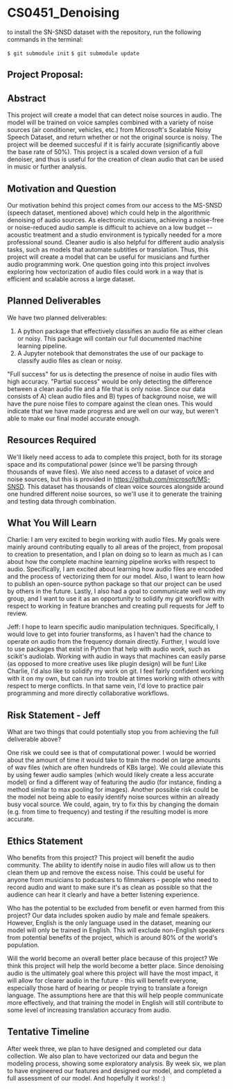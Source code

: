 # CS0451_Denoising


to install the SN-SNSD dataset with the repository, run the following commands in the terminal:

``$ git submodule init``
``$ git submodule update``


## Project Proposal:

## Abstract

This project will create a model that can detect noise sources in audio. The model will be trained on voice samples combined with a variety of noise sources
(air conditioner, vehicles, etc.) from Microsoft's Scalable Noisy Speech Dataset, and return whether or not the original source is noisy. The project will be
deemed succesful if it is fairly accurate (significantly above the base rate of 50%). This project is a scaled down version of a full denoiser, and thus is 
useful for the creation of clean audio that can be used in music or further analysis.

## Motivation and Question

Our motivation behind this project comes from our access to the MS-SNSD (speech dataset, mentioned above) which could help in the algorithmic denoising of audio sources.
As electronic musicians, achieving a noise-free or noise-reduced audio sample is difficult to achieve on a low budget -- acoustic treatment and a studio environment is typically
needed for a more professional sound. Cleaner audio is also helpful for different audio analysis tasks, such as models that automate subtitles or translation. Thus, this project
will create a model that can be useful for musicians and further audio programming work. One question going into this project involves exploring how vectorization of audio files
could work in a way that is efficient and scalable across a large dataset.

## Planned Deliverables

We have two planned deliverables:
1) A python package that effectively classifies an audio file as either clean or noisy. This package will contain our full documented machine learning pipeline.
2) A Jupyter notebook that demonstrates the use of our package to classify audio files as clean or noisy.

"Full success" for us is detecting the presence of noise in audio files with high accuracy. 
"Partial success" would be only detecting the difference between a clean audio file and a file that is only noise. Since our data consists of A) clean audio files and B) types of background noise, we will have the pure noise files to compare against the clean ones. This would indicate that we have made progress and are well on our way, but weren't able to make our final model accurate enough.

## Resources Required

We'll likely need access to ada to complete this project, both for its storage space and its computational power (since we'll be parsing through thousands of wave files). We also need access to a dataset of voice and noise sources, but this is provided in https://github.com/microsoft/MS-SNSD. This dataset has thousands of clean voice sources alongside around one hundred different noise sources, so we'll use it to generate the training and testing data through combination.

## What You Will Learn

Charlie:
I am very excited to begin working with audio files. My goals were mainly around contributing equally to all areas of the project, from proposal to creation to presentation, and I plan on doing so to learn as much as I can about how the complete machine learning pipeline works with respect to audio. Specifically, I am excited about learning how audio files are encoded and the process of vectorizing them for our model. Also, I want to learn how to publish an open-source python package so that our project can be used by others in the future.
Lastly, I also had a goal to communicate well with my group, and I want to use it as an opportunity to solidify my git workflow with respect to working in feature branches and creating pull requests for Jeff to review.

Jeff:
I hope to learn specific audio manipulation techniques. Specifically, I would love to get into fourier transforms, as I haven't had the chance to operate on audio from the frequency domain
directly. Further, I would love to use packages that exist in Python that help with audio work, such as scikit's audiolab. Working with audio in ways that machines can easily parse (as 
opposed to more creative uses like plugin design) will be fun! Like Charlie, I'd also like to solidify my work on git. I feel fairly confident working with it on my own, but can run into
trouble at times working with others with respect to merge conflicts. In that same vein, I'd love to practice pair programming and more directly collaborative workflows.

## Risk Statement - Jeff

What are two things that could potentially stop you from achieving the full deliverable above? 

One risk we could see is that of computational power. I would be worried about the amount of time it would take to train the model on large amounts of wav files (which are often hundreds of
KBs large). We could alleviate this by using fewer audio samples (which would likely create a less accurate model) or find a different way of featuring the audio (for instance, finding a
method similar to max pooling for images). Another possible risk could be the model not being able to easily identify noise sources within an already busy vocal source. We could, again, try
to fix this by changing the domain (e.g. from time to frequency) and testing if the resulting model is more accurate.

## Ethics Statement

Who benefits from this project?
This project will benefit the audio community. The ability to identify noise in audio files will allow us to then clean them up and remove the excess noise. This could be useful for anyone from musicians to podcasters to filmmakers - people who need to record audio and want to make sure it's as clean as possible so that the audience can hear it clearly and have a better listening experience.

Who has the potential to be excluded from benefit or even harmed from this project?
Our data includes spoken audio by male and female speakers. However, English is the only language used in the dataset, meaning our model will only be trained in English. This will exclude non-English speakers from potential benefits of the project, which is around 80% of the world's population.

Will the world become an overall better place because of this project? 
We think this project will help the world become a better place. Since denoising audio is the ultimately goal where this project will have the most impact, it will allow for clearer audio in the future - this will benefit everyone, especially those hard of hearing or people trying to translate a foreign language. The assumptions here are that this will help people communicate more effectively, and that training the model in English will still contribute to some level of increasing translation accuracy from audio.

## Tentative Timeline

After week three, we plan to have designed and completed our data collection. We also plan to have vectorized our data and begun the modeling process, showing some exploratory analysis.
By week six, we plan to have engineered our features and designed our model, and completed a full assessment of our model. And hopefully it works! :)